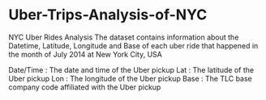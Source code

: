 # Uber-Trips-Analysis-of-NYC
NYC Uber Rides Analysis 
The dataset contains information about the Datetime, Latitude, Longitude and Base of each uber ride that happened in the month of July 2014 at New York City, USA

Date/Time : The date and time of the Uber pickup
Lat : The latitude of the Uber pickup
Lon : The longitude of the Uber pickup
Base : The TLC base company code affiliated with the Uber pickup
